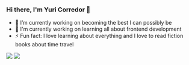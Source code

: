 ### Hi there, I'm Yuri Corredor 👋


- 🔭 I’m currently working on becoming the best I can possibly be
- 🌱 I'm currently working on learning all about frontend development
- ⚡ Fun fact: I love learning about everything and I love to read fiction books about time travel

<img src="https://github-readme-stats.vercel.app/api?username=YuriCorredorFocus&show_icons=true&theme=radical" />

<img src="https://github-readme-stats.vercel.app/api/top-langs/?username=YuriCorredorFocus&layout=compact&theme=radical" />